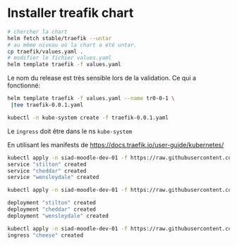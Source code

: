 # Installer treafik chart

```bash
# chercher la chart
helm fetch stable/traefik --untar
# au même niveau où la chart a été untar.
cp traefik/values.yaml .
# modifier le fichier values.yaml
helm template traefik -f values.yaml
```

Le nom du release est très sensible lors de la validation. Ce qui a fonctionné:

```bash
helm template traefik -f values.yaml --name tr0-0-1 \
 |tee traefik-0.0.1.yaml

kubectl -n kube-system create -f traefik-0.0.1.yaml
```

Le `ingress` doit être dans le ns `kube-system`

En utilisant les manifests de <https://docs.traefik.io/user-guide/kubernetes/>

```bash
kubectl apply -n siad-moodle-dev-01 -f https://raw.githubusercontent.com/containous/traefik/v1.7/examples/k8s/cheese-services.yaml
service "stilton" created
service "cheddar" created
service "wensleydale" created

kubectl apply -n siad-moodle-dev-01 -f https://raw.githubusercontent.com/containous/traefik/v1.7/examples/k8s/cheese-deployments.yaml

deployment "stilton" created
deployment "cheddar" created
deployment "wensleydale" created

kubectl apply -n siad-moodle-dev-01 -f https://raw.githubusercontent.com/containous/traefik/v1.7/examples/k8s/cheese-ingress.yaml
ingress "cheese" created
```
